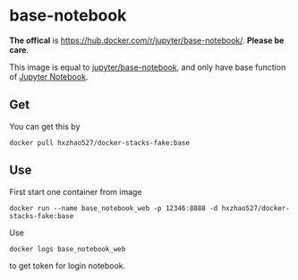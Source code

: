 # base-notebook

**The offical** is https://hub.docker.com/r/jupyter/base-notebook/. **Please be care**.

This image is equal to [jupyter/base-notebook](https://hub.docker.com/r/jupyter/base-notebook/), and only have base function of [Jupyter Notebook](https://github.com/jupyter/notebook).


## Get
You can get this by 
```
docker pull hxzhao527/docker-stacks-fake:base
```

## Use
First start one container from image
```
docker run --name base_notebook_web -p 12346:8888 -d hxzhao527/docker-stacks-fake:base
```
Use 
```
docker logs base_notebook_web
``` 
to get token for login notebook.

